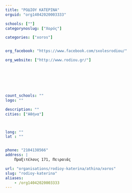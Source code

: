 ```yaml
---
title: "ΡΟΔΙΟΥ ΚΑΤΕΡΙΝΑ"
orguid: "org14042020003333"

schools: [""]
categorynoslug: ["Χορός"]

categories: ["xoros"]


org_facebook: "https://www.facebook.com/sxolesrodiou/"

org_website: ["http://www.rodiou.gr/"]







count_schools: ""
logo: ""

description: ""
cities: ["Αθήνα"]



long: ""
lat : ""


phone: "2104138566"
address: |
    Πραξιτέλους 171, Πειραιάς

url: "organisations/rodioy-katerina/athina/xoros"
slug: "rodioy-katerina"
aliases:
    - /org14042020003333
---
```



